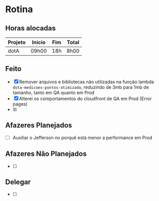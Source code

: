 # Rotina

## Horas alocadas

Projeto | Inicio | Fim | Total
--------|-------|-------|------
dotA    | 09h00 | 18h | 8h00

## Feito

- [x] Remover arquivos e bibliotecas não utilizadas na função lambda `dota-medicoes-pontos-otimizado`, reduzindo de 3mb para 1mb de tamanho, tanto em QA quanto em Prod
- [x] Alterei os comportamentos do cloudfront de QA em Prod (Error pages)
- [x] 

## Afazeres Planejados

- [ ] Auxiliar o Jefferson no porquê está menor a performance em Prod

## Afazeres Não Planejados

- [ ] 

## Delegar

- [ ] 

<!--stackedit_data:
eyJoaXN0b3J5IjpbLTE5NjUyNjIzOTEsMTg4OTQzMTc3MSw5MD
k2MjIwOTEsMTk1MzQzMDg4NSwtMzg4NTEwNDI5LC0xMjcyMDg2
OTMsLTY5NjAwNjkwMiwtNDY2NDIzNDQzLDIwOTU2NzAyODksMT
I3NTc5NjY4LDI3MTgxMDE5NywxMzA2NDgxMjcxLC0xMjg5Mzkw
NDQ3LDE4NjQwNDU2OTYsLTM0MzkwMDQwMCwxMjk0MjY0MjY0LC
0xMzg5OTEyMDg1LC0xMzQyMjA1MDg5LC04MDUzODkyMTUsMTEw
Njc5NjkzMV19
-->